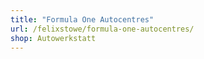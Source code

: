 ```yaml
---
title: "Formula One Autocentres"
url: /felixstowe/formula-one-autocentres/
shop: Autowerkstatt
---
```


